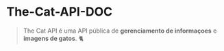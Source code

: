 # The-Cat-API-DOC

>
> The Cat API é uma API pública de **gerenciamento de informaçoes** e **imagens de gatos**. 🐈
